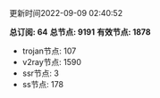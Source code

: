 更新时间2022-09-09 02:40:52

**总订阅: 64**
**总节点: 9191**
**有效节点: 1878**
- trojan节点: 107
- v2ray节点: 1590
- ssr节点: 3
- ss节点: 178

